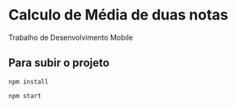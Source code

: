 # Calculo de Média de duas notas
Trabalho de Desenvolvimento Mobile

## Para subir o projeto
```
npm install
```
```
npm start
```


